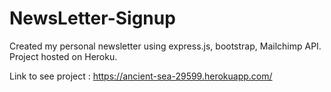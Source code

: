 # NewsLetter-Signup
Created my personal newsletter using express.js, bootstrap, Mailchimp API. Project hosted on Heroku.

Link to see project :
https://ancient-sea-29599.herokuapp.com/
